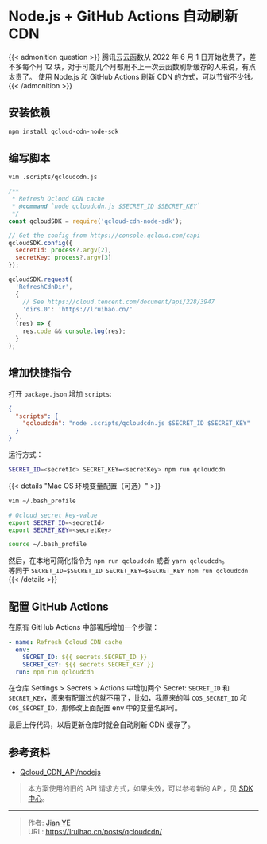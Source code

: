 # Node.js + GitHub Actions 自动刷新 CDN


{{< admonition question >}}
腾讯云云函数从 2022 年 6 月 1 日开始收费了，差不多每个月 12 块，对于可能几个月都用不上一次云函数刷新缓存的人来说，有点太贵了。
使用 Node.js 和 GitHub Actions 刷新 CDN 的方式，可以节省不少钱。
{{< /admonition >}}

<!--more-->

## 安装依赖

```bash
npm install qcloud-cdn-node-sdk
```

## 编写脚本

```bash
vim .scripts/qcloudcdn.js
```

```javascript
/**
 * Refresh Qcloud CDN cache
 * @command `node qcloudcdn.js $SECRET_ID $SECRET_KEY`
 */
const qcloudSDK = require('qcloud-cdn-node-sdk');

// Get the config from https://console.qcloud.com/capi
qcloudSDK.config({
  secretId: process?.argv[2],
  secretKey: process?.argv[3]
});

qcloudSDK.request(
  'RefreshCdnDir',
  {
    // See https://cloud.tencent.com/document/api/228/3947
    'dirs.0': 'https://lruihao.cn/'
  },
  (res) => {
    res.code && console.log(res);
  }
);
```

## 增加快捷指令

打开 `package.json` 增加 `scripts`:

```json
{
  "scripts": {
    "qcloudcdn": "node .scripts/qcloudcdn.js $SECRET_ID $SECRET_KEY"
  }
}
```

运行方式：

```bash
SECRET_ID=<secretId> SECRET_KEY=<secretKey> npm run qcloudcdn
```

{{< details "Mac OS 环境变量配置（可选）" >}}

```bash
vim ~/.bash_profile
```

```bash
# Qcloud secret key-value
export SECRET_ID=<secretId>
export SECRET_KEY=<secretKey>
```

```bash
source ~/.bash_profile
```

然后，在本地可简化指令为 `npm run qcloudcdn` 或者 `yarn qcloudcdn`。  
等同于 `SECRET_ID=$SECRET_ID SECRET_KEY=$SECRET_KEY npm run qcloudcdn`
{{< /details >}}

## 配置 GitHub Actions

在原有 GitHub Actions 中部署后增加一个步骤：

```yaml
- name: Refresh Qcloud CDN cache
  env:
    SECRET_ID: ${{ secrets.SECRET_ID }}
    SECRET_KEY: ${{ secrets.SECRET_KEY }}
  run: npm run qcloudcdn
```

在仓库 Settings > Secrets > Actions 中增加两个 Secret: `SECRET_ID` 和 `SECRET_KEY`，原来有配置过的就不用了，比如，我原来的叫 `COS_SECRET_ID` 和 `COS_SECRET_ID`，那修改上面配置 env 中的变量名即可。

最后上传代码，以后更新仓库时就会自动刷新 CDN 缓存了。

## 参考资料

- [Qcloud_CDN_API/nodejs](https://github.com/QCloudCDN/CDN_API_DEMO/tree/master/Qcloud_CDN_API/nodejs)

> 本方案使用的旧的 API 请求方式，如果失效，可以参考新的 API，见 [SDK 中心](https://cloud.tencent.com/document/sdk)。


---

> 作者: [Jian YE](https://github.com/jianye0428)  
> URL: https://lruihao.cn/posts/qcloudcdn/  

